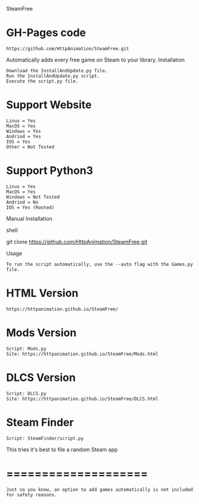 SteamFree

# GH-Pages code
    https://github.com/HttpAnimation/SteamFree.git

Automatically adds every free game on Steam to your library.
Installation

    Download the InstallAndUpdate.py file.
    Run the InstallAndUpdate.py script.
    Execute the script.py file.

# Support Website
    Linux = Yes
    MacOS = Yes
    Windows = Yes
    Andriod = Yes
    IOS = Yes
    Other = Not Tested


# Support Python3
    Linux = Yes
    MacOS = Yes
    Windows = Not Tested
    Andriod = No
    IOS = Yes (Rooted)

Manual Installation

shell

git clone https://github.com/HttpAnimation/SteamFree.git

Usage

    To run the script automatically, use the --auto flag with the Games.py file.

# HTML Version
    https://httpanimation.github.io/SteamFree/

# Mods Version
    Script: Mods.py
    Site: https://httpanimation.github.io/SteamFree/Mods.html

# DLCS Version
    Script: DLCS.py
    Site: https://httpanimation.github.io/SteamFree/DLCS.html

# Steam Finder
    Script: SteamFinder/script.py
This tries it's best to file a random Steam app 

# ====================
    Just so you know, an option to add games automatically is not included for safety reasons.



